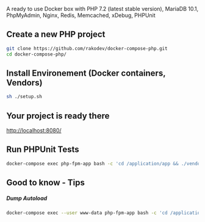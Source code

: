 A ready to use Docker box with PHP 7.2 (latest stable version), MariaDB 10.1, PhpMyAdmin, Nginx, Redis, Memcached, xDebug, PHPUnit 


Create a new PHP project
------
```sh
git clone https://github.com/rakodev/docker-compose-php.git
cd docker-compose-php/
```

Install Environement (Docker containers, Vendors)
-----
```sh
sh ./setup.sh
```

Your project is ready there
-----
[http://localhost:8080/](http://localhost:8080/)


Run PHPUnit Tests
------
```sh
docker-compose exec php-fpm-app bash -c 'cd /application/app && ./vendor/bin/phpunit'
```

Good to know - Tips
-----
##### Dump Autoload
```sh
docker-compose exec --user www-data php-fpm-app bash -c 'cd /application/app && composer dump-autoload -o'
```